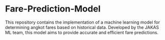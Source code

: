 # Fare-Prediction-Model
This repository contains the implementation of a machine learning model for determining angkot fares based on historical data. Developed by the JAKAS ML team, this model aims to provide accurate and efficient fare predictions.

